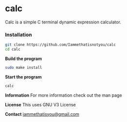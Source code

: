 # calc
Calc is a simple C terminal dynamic expression calculator.

### Installation
```bash
git clone https://github.com/Iammethatisnotyou/calc
cd calc
```

**Build the program**
```bash
sudo make install
```

**Start the program**
```bash
calc
```

**Information**
For more information check out the man page

**License**
This uses GNU V3 License

**Contact**
iammethatisyou@gmail.com
